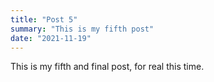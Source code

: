 ```yaml
---
title: "Post 5"
summary: "This is my fifth post"
date: "2021-11-19"
---
```


This is my fifth and final post, for real this time.
